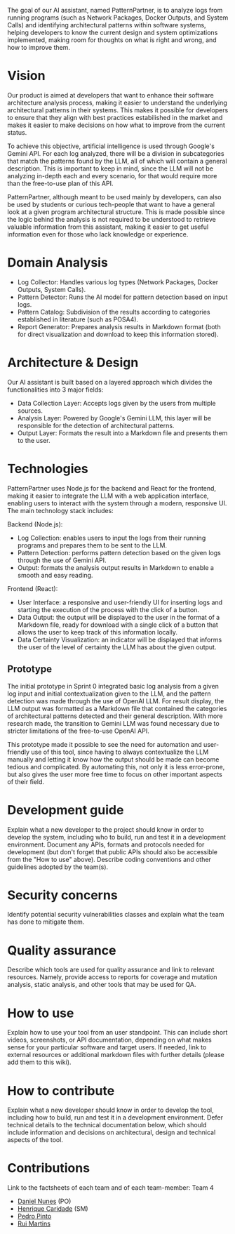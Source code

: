 The goal of our AI assistant, named PatternPartner, is to analyze logs from running programs (such as Network Packages, Docker Outputs, and System Calls) and identifying architectural patterns within software systems, helping developers to know the current design and system optimizations implemented, making room for thoughts on what is right and wrong, and how to improve them.

# Vision

Our product is aimed at developers that want to enhance their software architecture analysis process, making it easier to understand the underlying architectural patterns in their systems. This makes it possible for developers to ensure that they align with best practices estabilished in the market and makes it easier to make decisions on how what to improve from the current status.

To achieve this objective, artificial intelligence is used through Google's Gemini API. For each log analyzed, there will be a division in subcategories that match the patterns found by the LLM, all of which will contain a general description. This is important to keep in mind, since the LLM will not be analyzing in-depth each and every scenario, for that would require more than the free-to-use plan of this API.

PatternPartner, although meant to be used mainly by developers, can also be used by students or curious tech-people that want to have a general look at a given program architectural structure. This is made possible since the logic behind the analysis is not required to be understood to retrieve valuable information from this assistant, making it easier to get useful information even for those who lack knowledge or experience.

# Domain Analysis
* Log Collector: Handles various log types (Network Packages, Docker Outputs, System Calls).
* Pattern Detector: Runs the AI model for pattern detection based on input logs.
* Pattern Catalog: Subdivision of the results according to categories established in literature (such as POSA4).
* Report Generator: Prepares analysis results in Markdown format (both for direct visualization and download to keep this information stored).

# Architecture & Design
Our AI assistant is built based on a layered approach which divides the functionalities into 3 major fields:
* Data Collection Layer: Accepts logs given by the users from multiple sources.
* Analysis Layer: Powered by Google's Gemini LLM, this layer will be responsible for the detection of architectural patterns.
* Output Layer: Formats the result into a Markdown file and presents them to the user.

# Technologies
PatternPartner uses Node.js for the backend and React for the frontend, making it easier to integrate the LLM with a web application interface, enabling users to interact with the system through a modern, responsive UI. The main technology stack includes:

Backend (Node.js):
* Log Collection: enables users to input the logs from their running programs and prepares them to be sent to the LLM.
* Pattern Detection: performs pattern detection based on the given logs through the use of Gemini API.
* Output: formats the analysis output results in Markdown to enable a smooth and easy reading.

Frontend (React):
* User Interface: a responsive and user-friendly UI for inserting logs and starting the execution of the process with the click of a button.
* Data Output: the output will be displayed to the user in the format of a Markdown file, ready for download with a single click of a button that allows the user to keep track of this information locally.
* Data Certainty Visualization: an indicator will be displayed that informs the user of the level of certainty the LLM has about the given output.

## Prototype

The initial prototype in Sprint 0 integrated basic log analysis from a given log input and initial contextualization given to the LLM, and the pattern detection was made through the use of OpenAI LLM. For result display, the LLM output was formatted as a Markdown file that contained the categories of architectural patterns detected and their general description.
With more research made, the transition to Gemini LLM was found necessary due to stricter limitations of the free-to-use OpenAI API.

This prototype made it possible to see the need for automation and user-friendly use of this tool, since having to always contextualize the LLM manually and letting it know how the output should be made can become tedious and complicated. By automating this, not only it is less error-prone, but also gives the user more free time to focus on other important aspects of their field.

# Development guide

Explain what a new developer to the project should know in order to develop the system, including who to build, run and test it in a development environment.
Document any APIs, formats and protocols needed for development (but don't forget that public APIs should also be accessible from the "How to use" above).
Describe coding conventions and other guidelines adopted by the team(s).

# Security concerns
Identify potential security vulnerabilities classes and explain what the team has done to mitigate them.

# Quality assurance
Describe which tools are used for quality assurance and link to relevant resources. Namely, provide access to reports for coverage and mutation analysis, static analysis, and other tools that may be used for QA.

# How to use
Explain how to use your tool from an user standpoint. This can include short videos, screenshots, or API documentation, depending on what makes sense for your particular software and target users. If needed, link to external resources or additional markdown files with further details (please add them to this wiki).

# How to contribute
Explain what a new developer should know in order to develop the tool, including how to build, run and test it in a development environment.
Defer technical details to the technical documentation below, which should include information and decisions on architectural, design and technical aspects of the tool.

# Contributions
Link to the factsheets of each team and of each team-member:
Team 4
* [Daniel Nunes](https://github.com/FEUP-MEIC-DS-2024-25/ai4sd/wiki/factsheets/daniel_nunes.md) (PO)
* [Henrique Caridade](https://github.com/FEUP-MEIC-DS-2024-25/ai4sd/wiki/factsheets/henrique_caridade.md) (SM)
* [Pedro Pinto](https://github.com/FEUP-MEIC-DS-2024-25/ai4sd/wiki/factsheets/pedro_pinto.md)
* [Rui Martins](https://github.com/FEUP-MEIC-DS-2024-25/ai4sd/wiki/factsheets/rui_martins.md)
